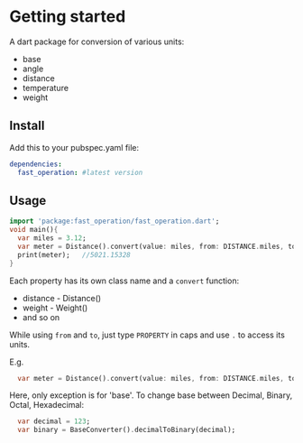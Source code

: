 # Getting started

A dart package for conversion of various units:

- base
- angle
- distance
- temperature
- weight


## Install

Add this to your pubspec.yaml file:

```yaml
dependencies:
  fast_operation: #latest version
```

## Usage

```dart
import 'package:fast_operation/fast_operation.dart';
void main(){
  var miles = 3.12;
  var meter = Distance().convert(value: miles, from: DISTANCE.miles, to: DISTANCE.meter);
  print(meter);   //5021.15328
}
```
Each property has its own class name and a ```convert``` function:
- distance - Distance()
- weight - Weight()
- and so on

While using ```from``` and ```to```, just type ```PROPERTY``` in caps and use ```.``` to access its units.

E.g.

```dart
  var meter = Distance().convert(value: miles, from: DISTANCE.miles, to: DISTANCE.meter);
```

Here, only exception is for 'base'.
To change base between Decimal, Binary, Octal, Hexadecimal:

```dart
  var decimal = 123;
  var binary = BaseConverter().decimalToBinary(decimal);
```
